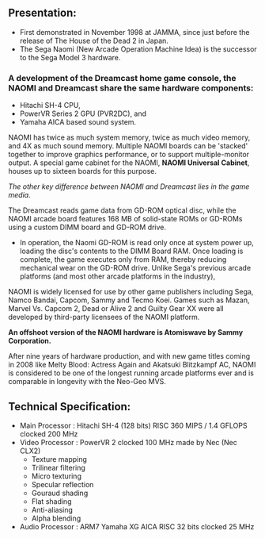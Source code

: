 ## Presentation:
- First demonstrated in November 1998 at JAMMA, since just before the release of The House of the Dead 2 in Japan. 
- The Sega Naomi (New Arcade Operation Machine Idea) is the successor to the Sega Model 3 hardware.

### A development of the Dreamcast home game console, the NAOMI and Dreamcast share the same hardware components: 
- Hitachi SH-4 CPU, 
- PowerVR Series 2 GPU (PVR2DC), and 
- Yamaha AICA based sound system.   

NAOMI has twice as much system memory, twice as much video memory, and 4X as much sound memory. 
Multiple NAOMI boards can be 'stacked' together to improve graphics performance, or to support multiple-monitor output. 
A special game cabinet for the NAOMI, **NAOMI Universal Cabinet**, houses up to sixteen boards for this purpose.

_The other key difference between NAOMI and Dreamcast lies in the game media._

The Dreamcast reads game data from GD-ROM optical disc,  while the NAOMI arcade board features 168 MB of solid-state ROMs or GD-ROMs using a custom DIMM board and GD-ROM drive. 

- In operation, the Naomi GD-ROM is read only once at system power up, loading the disc's contents to the DIMM Board RAM. 
Once loading is complete, the game executes only from RAM, thereby reducing mechanical wear on the GD-ROM drive.
Unlike Sega's previous arcade platforms (and most other arcade platforms in the industry), 

NAOMI is widely licensed for use by other game publishers including Sega, Namco Bandai, Capcom, Sammy and Tecmo Koei. 
Games such as Mazan, Marvel Vs. Capcom 2, Dead or Alive 2 and Guilty Gear XX were all developed by third-party licensees of the NAOMI platform. 

**An offshoot version of the NAOMI hardware is Atomiswave by Sammy Corporation.**

After nine years of hardware production, and with new game titles coming in 2008 like Melty Blood: Actress Again and Akatsuki Blitzkampf AC, 
NAOMI is considered to be one of the longest running arcade platforms ever and is comparable in longevity with the Neo-Geo MVS.


## Technical Specification:

- Main Processor : Hitachi SH-4 (128 bits) RISC 360 MIPS / 1.4 GFLOPS clocked 200 MHz
- Video Processor : PowerVR 2 clocked 100 MHz made by Nec (Nec CLX2)
    - Texture mapping
    - Trilinear filtering
    - Micro texturing
    - Specular reflection
    - Gouraud shading
    - Flat shading
    - Anti-aliasing
    - Alpha blending
- Audio Processor : ARM7 Yamaha XG AICA RISC 32 bits clocked 25 MHz
